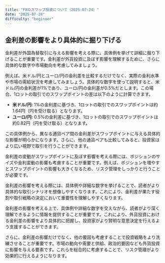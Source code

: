 ```yaml
---
title: "FXのスワップ投資について（2025-07-24）"
date: "2025-07-24"
difficulty: "beginner"
---
```


## 金利差の影響をより具体的に掘り下げる

金利差が外国為替取引に与える影響を考える際に、具体例を挙げて詳細に掘り下げることが重要です。金利差が外貨投資に及ぼす影響を理解するために、さらに具体的な数字や市場動向を考慮してみましょう。

例えば、米ドル/円とユーロ/円の金利差を比較するだけでなく、実際の金利水準や市場の需給状況を考慮してみましょう。具体的な数字を使って説明すると、米ドル/円の金利差が1%であり、ユーロ/円の金利差が0.5%だとします。この場合、1ロットの取引でのスワップポイントの差は以下のように計算できます。

- **米ドル/円:** 1%の金利差に基づき、1ロットの取引でのスワップポイントは約1.64円（円を受け取る）となります。
- **ユーロ/円:** 0.5%の金利差に基づき、1ロットの取引でのスワップポイントは約0.82円（円を受け取る）となります。

この具体例から、異なる通貨ペア間の金利差がスワップポイントに与える具体的な影響が明らかになります。さらに、他の通貨ペアも比較してみると、投資家はより広い視野で取引を行うことができます。

金利差の変動がスワップポイントに及ぼす影響を考える際には、ポジションのサイズや金利変動の影響も考慮することが重要です。例えば、ポジションを増やすとスワップポイントの影響も大きくなるため、リスク管理をしっかりと行うことが必要です。

金利差の影響を考える際には、具体例や詳細な数字を挙げることで、読者がより具体的な取引シナリオを想像しやすくなります。これにより、金利差が果たす役割や取引戦略の決定において重要性を理解しやすくなります。

金利差の影響を考える上で、具体例や詳細な数字を交えながら、読者がより深く理解できるように情報を提供することが重要です。これにより、外貨投資における金利差の影響をより具体的に把握し、投資家がより賢明な意思決定を行えるよう支援することができます。

さらに、金利差の影響だけでなく、他の要因も考慮することで投資戦略をより洗練させることが重要です。市場の動向や需要と供給、政治的要因なども外貨投資に影響を与える要素です。これらを総合的に考慮することで、リスク管理がより効果的に行えるようになります。
